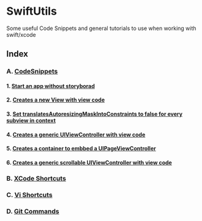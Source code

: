 # SwiftUtils
Some useful Code Snippets and general tutorials to use when working with swift/xcode 


## Index
### A. [CodeSnippets](https://github.com/tbdbatista/SwiftUtils/tree/main/CodeSnippets)
#### 1. [Start an app without storyborad](https://github.com/tbdbatista/SwiftUtils/blob/main/CodeSnippets/NoStoryboardStartConfiguration.swift)
#### 2. [Creates a new View with view code](https://github.com/tbdbatista/SwiftUtils/blob/main/CodeSnippets/CreateNewView.swift)
#### 3. [Set translatesAutoresizingMaskIntoConstraints to false for every subview in context](https://github.com/tbdbatista/SwiftUtils/blob/main/CodeSnippets/TranslatesAutoresizingMaskIntoConstraints.swift)
#### 4. [Creates a generic UIViewController with view code](https://github.com/tbdbatista/SwiftUtils/blob/main/CodeSnippets/GenericViewController.swift)
#### 5. [Creates a container to embbed a UIPageViewController](https://github.com/tbdbatista/SwiftUtils/blob/main/CodeSnippets/SetPageViewController.swift)
#### 6. [Creates a generic scrollable UIViewController with view code](https://github.com/tbdbatista/SwiftUtils/blob/main/CodeSnippets/GenericScrollableViewController.swift)

### B. [XCode Shortcuts](https://github.com/tbdbatista/SwiftUtils/blob/main/Shortcuts/XcodeShortcuts.md)
### C. [Vi Shortcuts](https://github.com/tbdbatista/SwiftUtils/blob/main/Shortcuts/ViShortcuts)
### D. [Git Commands](https://github.com/tbdbatista/SwiftUtils/blob/main/Shortcuts/GitCommands)
